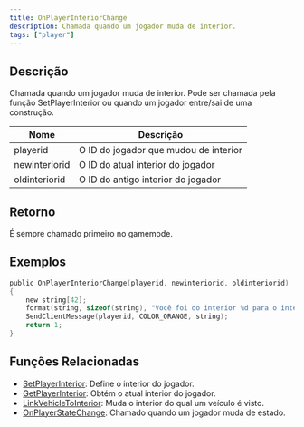 ```yaml
---
title: OnPlayerInteriorChange
description: Chamada quando um jogador muda de interior.
tags: ["player"]
---
```


## Descrição

Chamada quando um jogador muda de interior. Pode ser chamada pela função SetPlayerInterior ou quando um jogador entre/sai de uma construção.

| Nome          | Descrição                             |
| ------------- | ------------------------------------- |
| playerid      | O ID do jogador que mudou de interior |
| newinteriorid | O ID do atual interior do jogador     |
| oldinteriorid | O ID do antigo interior do jogador    |

## Retorno

É sempre chamado primeiro no gamemode.

## Exemplos

```c
public OnPlayerInteriorChange(playerid, newinteriorid, oldinteriorid)
{
    new string[42];
    format(string, sizeof(string), "Você foi do interior %d para o interior %d!", oldinteriorid, newinteriorid);
    SendClientMessage(playerid, COLOR_ORANGE, string);
    return 1;
}
```

## Funções Relacionadas

- [SetPlayerInterior](../functions/SetPlayerInterior.md): Define o interior do jogador.
- [GetPlayerInterior](../functions/GetPlayerInterior.md): Obtém o atual interior do jogador.
- [LinkVehicleToInterior](../functions/LinkVehicleToInterior.md): Muda o interior do qual um veículo é visto.
- [OnPlayerStateChange](OnPlayerStateChange.md): Chamado quando um jogador muda de estado.
